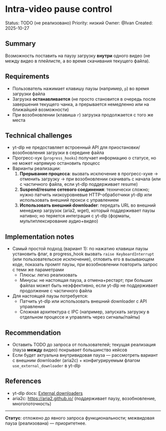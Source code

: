 # Intra-video pause control

Status: TODO (не реализовано)
Priority: низкий
Owner: @Ivan
Created: 2025-10-27

## Summary
Возможность поставить на паузу загрузку **внутри** одного видео (не между видео в плейлисте, а во время скачивания текущего файла).

## Requirements
- Пользователь нажимает клавишу паузы (например, `p`) во время загрузки файла
- Загрузка **останавливается** (не просто становится в очередь после завершения текущего чанка, а прерывается немедленно или на ближайшей возможности)
- При возобновлении (клавиша `r`) загрузка продолжается с того же места

## Technical challenges
- yt-dlp не предоставляет встроенный API для приостановки/возобновления загрузки в середине файла
- Прогресс-хук (`progress_hooks`) получает информацию о статусе, но не может напрямую остановить процесс
- Варианты реализации:
  1. **Прерывание процесса**: вызвать исключение в прогресс-хуке → отменить загрузку → при возобновлении скачивать с начала (или с частичного файла, если yt-dlp поддерживает resume)
  2. **Suspend/resume сетевого соединения**: технически сложно; нужно патчить низкоуровневые HTTP-обработчики yt-dlp или использовать внешний прокси с управлением
  3. **Использовать внешний downloader**: передать URL во внешний менеджер загрузок (aria2, wget), который поддерживает паузы нативно; но теряется интеграция с yt-dlp (форматы, мультиплексирование аудио+видео)

## Implementation notes
- Самый простой подход (вариант 1): по нажатию клавиши паузы установить флаг, в progress_hook вызвать `raise KeyboardInterrupt` (или пользовательское исключение), отловить его в вызывающем коде, показать промпт паузы, при возобновлении повторить запрос с теми же параметрами
  - Плюсы: легко реализовать
  - Минусы: не настоящая пауза, а отмена+рестарт; при больших файлах может быть неэффективно, если yt-dlp не поддерживает продолжение с частичного файла
- Для настоящей паузы потребуется:
  - Патчить yt-dlp или использовать внешний downloader с API управления
  - Сложная архитектура с IPC (например, запускать загрузку в отдельном процессе и управлять через сигналы/пайпы)

## Recommendation
- Оставить TODO до запроса от пользователей; текущая реализация (пауза **между** видео) покрывает большинство кейсов
- Если будет актуальна внутривидовая пауза — рассмотреть вариант с внешним downloader (aria2c) + конфигурируемым флагом `use_external_downloader` в yt-dlp

## References
- yt-dlp docs: [External downloaders](https://github.com/yt-dlp/yt-dlp#external-downloaders)
- aria2c: https://aria2.github.io/ (поддерживает паузу, возобновление, многопоточность)

---

**Статус**: отложено до явного запроса функциональности; межвидовая пауза (реализована) — приоритетнее.
